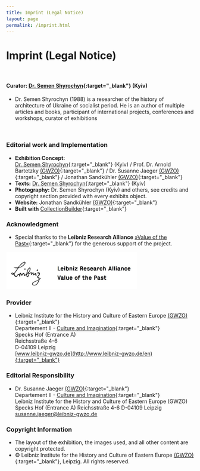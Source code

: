 ```yaml
---
title: Imprint (Legal Notice)
layout: page
permalink: /imprint.html
---
```


# Imprint (Legal Notice)
&nbsp;

#### Curator: [Dr. Semen Shyrochyn](https://www.leibniz-gwzo.de/en/node/1152){:target="_blank"} (Kyiv)
- Dr. Semen Shyrochyn (1988) is a researcher of the history of architecture of Ukraine of socialist period. He is an author of multiple articles and books, participant of international projects, conferences and workshops, curator of exhibitions

&nbsp;

### Editorial work and Implementation
- **Exhibition Concept:**  
 [Dr. Semen Shyrochyn](https://www.leibniz-gwzo.de/en/node/1152){:target="_blank"} (Kyiv) / Prof. Dr. Arnold Bartetzky [(GWZO)](https://leibniz-gwzo.de/en/institute/team-z/arnold-bartetzky){:target="_blank"} / Dr. Susanne Jaeger [(GWZO)](https://leibniz-gwzo.de/en/institute/team-z/susanne-jaeger){:target="_blank"} / Jonathan Sandkühler [(GWZO)](https://leibniz-gwzo.de/en/institute/team-z/jonathan-sandkuehler){:target="_blank"}
- **Texts:** [Dr. Semen Shyrochyn](https://www.leibniz-gwzo.de/en/node/1152){:target="_blank"} (Kyiv)
- **Photography:** Dr. Semen Shyrochyn (Kyiv) and others, see credits and copyright section provided with every exhibits object.
- **Website:** Jonathan Sandkühler [(GWZO)](https://leibniz-gwzo.de/en/institute/team-z/jonathan-sandkuehler){:target="_blank"}
- **Built with** [CollectionBuilder](https://collectionbuilder.github.io/){:target="_blank"}

### Acknowledgment
- Special thanks to the **Leibniz Research Alliance** [»Value of the Past«](https://www.leibniz-wert-der-vergangenheit.de/en/){:target="_blank"} for the generous support of the project.
<div class="text-center">
    <a href="https://www.leibniz-wert-der-vergangenheit.de/en/" target="_blank">
        <img class="img-fluid" src="assets/img/Leibniz-Forschungsverbund-WdV-logo-screenshot.jpg" alt="Leibniz Research Alliance »Values of the Past«" style="max-height: 100px;">
    </a>
</div>

### Provider
- Leibniz Institute for the History and Culture of Eastern Europe [(GWZO)](http://www.leibniz-gwzo.de/en){:target="_blank"}  
Departement II - [Culture and Imagination](https://leibniz-gwzo.de/en/research/culture-and-imagination#department){:target="_blank"}  
Specks Hof (Entrance A)  
Reichsstraße 4-6  
D-04109 Leipzig  
[www.leibniz-gwzo.de](http://www.leibniz-gwzo.de/en){:target="_blank"}

### Editorial Responsibility
- Dr. Susanne Jaeger [(GWZO)](https://leibniz-gwzo.de/en/institute/team-z/susanne-jaeger){:target="_blank"}  
Departement II - [Culture and Imagination](https://leibniz-gwzo.de/en/research/culture-and-imagination#department){:target="_blank"}  
Leibniz Institute for the History and Culture of Eastern Europe (GWZO)
Specks Hof (Entrance A)
Reichsstraße 4-6
D-04109 Leipzig  
[susanne.jaeger@leibniz-gwzo.de](mailto:susanne.jaeger@leibniz-gwzo.de)

### Copyright Information
- The layout of the exhibition, the images used, and all other content are copyright protected.  
- © Leibniz Institute for the History and Culture of Eastern Europe [(GWZO)](http://www.leibniz-gwzo.de/en){:target="_blank"}, Leipzig. All rights reserved.